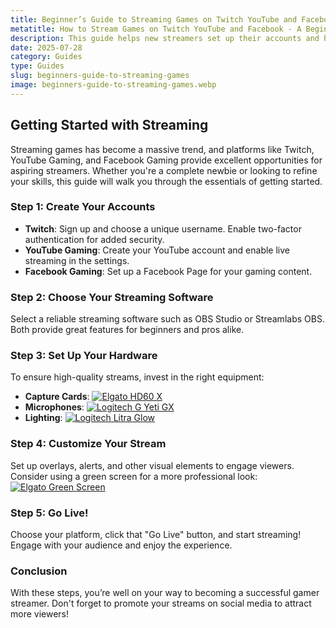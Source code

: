 ```yaml
---
title: Beginner’s Guide to Streaming Games on Twitch YouTube and Facebook
metatitle: How to Stream Games on Twitch YouTube and Facebook - A Beginner’s Guide
description: This guide helps new streamers set up their accounts and hardware on major platforms like Twitch, YouTube, and Facebook.
date: 2025-07-28
category: Guides
type: Guides
slug: beginners-guide-to-streaming-games
image: beginners-guide-to-streaming-games.webp
---
```


## Getting Started with Streaming
Streaming games has become a massive trend, and platforms like Twitch, YouTube Gaming, and Facebook Gaming provide excellent opportunities for aspiring streamers. Whether you're a complete newbie or looking to refine your skills, this guide will walk you through the essentials of getting started.

### Step 1: Create Your Accounts
- **Twitch**: Sign up and choose a unique username. Enable two-factor authentication for added security.
- **YouTube Gaming**: Create your YouTube account and enable live streaming in the settings.
- **Facebook Gaming**: Set up a Facebook Page for your gaming content.

### Step 2: Choose Your Streaming Software
Select a reliable streaming software such as OBS Studio or Streamlabs OBS. Both provide great features for beginners and pros alike.

### Step 3: Set Up Your Hardware
To ensure high-quality streams, invest in the right equipment:

- **Capture Cards**: [![Elgato HD60 X](https://www.gamestreamingsetup.com/elgato-hd60-x.jpg)](https://amzn.to/4dZtxVc)
- **Microphones**: [![Logitech G Yeti GX](https://www.gamestreamingsetup.com/logitech-g-yeti-gx.jpg)](https://amzn.to/446et4B)
- **Lighting**: [![Logitech Litra Glow](https://www.gamestreamingsetup.com/logitech-litra-glow.jpg)](https://amzn.to/4l3fnVr)

### Step 4: Customize Your Stream
Set up overlays, alerts, and other visual elements to engage viewers. Consider using a green screen for a more professional look: [![Elgato Green Screen](https://www.gamestreamingsetup.com/elgato-green-screen.jpg)](https://amzn.to/3HMSQxv)

### Step 5: Go Live!
Choose your platform, click that "Go Live" button, and start streaming! Engage with your audience and enjoy the experience.

### Conclusion
With these steps, you’re well on your way to becoming a successful gamer streamer. Don't forget to promote your streams on social media to attract more viewers!